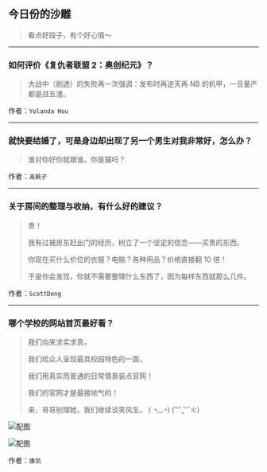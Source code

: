 ## 今日份的沙雕

> 看点好段子，有个好心情～


 
---

### 如何评价《复仇者联盟 2：奥创纪元》？

> 大战中（剧透）的失败再一次强调：发布时再逆天再 NB 的机甲，一旦量产都是战五渣。


作者：`Yolanda Hou`

---

### 就快要结婚了，可是身边却出现了另一个男生对我非常好，怎么办？

> 谁对你好你就跟谁。你是猫吗？


作者：`高枫子`

---

### 关于房间的整理与收纳，有什么好的建议？

> 贵！
> 
> 我有过被房东赶出门的经历，树立了一个坚定的信念——买贵的东西。
> 
> 你现在买什么价位的衣服？电脑？各种用品？价格直接翻 10 倍！
> 
> 于是你会发现，你就不需要整理什么东西了，因为每样东西就那么几件。


作者：`ScottDong`

---

### 哪个学校的网站首页最好看？

> 我们向来求实求真，
> 
> 我们给众人呈现最具校园特色的一面，
> 
> 我们用真实而普通的日常情景装点官网！
> 
> 我们的官网才是最接地气的！
> 
> 来，哥哥别理她，我们继续谈笑风生。 ( ◔◡◔) (︶.̮︶✽)



![配图](http://pic3.zhimg.com/fd82ee90ecf05200a8950eb45a6ada76_b.jpg)



![配图](http://pic2.zhimg.com/02d5c9d3f3918354552f1629e120a875_b.jpg)


作者：`康凯`